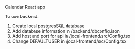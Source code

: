 Calendar React app 


To use backend:
1. Create local postgresSQL database
2. Add database information in /backend/dbconfig.json
3. Add host and port for api in /jocal-frontend/src/Config.tsx
4. Change DEFAULTUSER in /jocal-frontend/src/Config.tsx